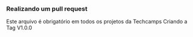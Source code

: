 ### Realizando um pull request
Este arquivo é obrigatório em todos os projetos da Techcamps
 Criando a Tag V1.0.0
